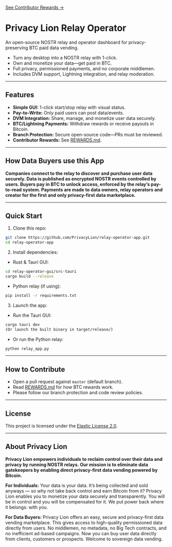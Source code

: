 [See Contributor Rewards →](./REWARDS.md)

# Privacy Lion Relay Operator

An open-source NOSTR relay and operator dashboard for privacy-preserving BTC paid data vending.

- Turn any desktop into a NOSTR relay with 1-click.
- Own and monetize your data—get paid in BTC.
- Full privacy, permissioned payments, and no corporate middlemen.
- Includes DVM support, Lightning integration, and relay moderation.

---

## Features

- **Simple GUI:** 1-click start/stop relay with visual status.
- **Pay-to-Write:** Only paid users can post data/events.
- **DVM Integration:** Share, manage, and monetize user data securely.
- **BTC/Lightning Payments:** Withdraw rewards or receive payouts in Bitcoin.
- **Branch Protection:** Secure open-source code—PRs must be reviewed.
- **Contributor Rewards:** See [REWARDS.md](./REWARDS.md).

---

## How Data Buyers use this App

**Companies connect to the relay to discover and purchase user data securely. Data is published as encrypted NOSTR events controlled by users. Buyers pay in BTC to unlock access, enforced by the relay’s pay-to-read system. Payments are made to data owners, relay operators and creator for the first and only privacy-first data marketplace.**

---

## Quick Start

1. Clone this repo:

```bash 
git clone https://github.com/PrivacyLion/relay-operator-app.git
cd relay-operator-app
```

2. Install dependencies:

- Rust & Tauri GUI:

```bash
cd relay-operator-gui/src-tauri
cargo build --release
```

- Python relay (if using):

```bash
pip install -r requirements.txt
```

3. Launch the app:

- Run the Tauri GUI:

```bash
cargo tauri dev
(Or launch the built binary in target/release/)
```

- Or run the Python relay:

```bash
python relay_app.py
```

---

## How to Contribute

- Open a pull request against `master` (default branch).
- Read [REWARDS.md](./REWARDS.md) for how BTC rewards work.
- Please follow our branch protection and code review policies.

---

## License

This project is licensed under the [Elastic License 2.0](./LICENSE).

---

## About Privacy Lion

**Privacy Lion empowers individuals to reclaim control over their data and privacy by running NOSTR relays. Our mission is to eliminate data gatekeepers by enabling direct privacy-first data vending powered by Bitcoin.**

**For Individuals:** Your data is your data. It’s being collected and sold anyways — so why not take back control and earn Bitcoin from it? Privacy Lion enables you to monetize your data securely and transparently. You will be in control and you will be compensated for it. We put power back where it belongs: with you.

**For Data Buyers:** Privacy Lion offers an easy, secure and privacy-first data vending marketplace. This gives access to high-quality permissioned data directly from users. No middlemen, no metadata, no Big Tech contracts, and no inefficient ad-based campaigns. Now you can buy user data directly from clients, customers or prospects. Welcome to sovereign data vending.












